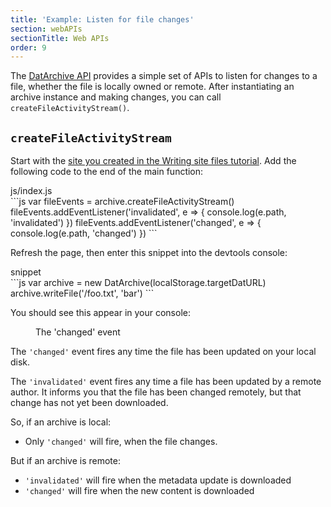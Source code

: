 ```yaml
---
title: 'Example: Listen for file changes'
section: webAPIs
sectionTitle: Web APIs
order: 9
---
```


The [DatArchive API](/docs/apis/dat.html) provides a simple set of APIs to listen for changes to a file, whether the file is locally owned or remote. After instantiating an archive instance and making changes, you can call `createFileActivityStream()`.

## `createFileActivityStream`

Start with the [site you created in the Writing site files tutorial](http://localhost:4000/docs/tutorials/write-site-files.html). Add the following code to the end of the main function:

<figcaption class="code">js/index.js</figcaption>
```js
var fileEvents = archive.createFileActivityStream()
fileEvents.addEventListener('invalidated', e => {
  console.log(e.path, 'invalidated')
})
fileEvents.addEventListener('changed', e => {
  console.log(e.path, 'changed')
})
```

Refresh the page, then enter this snippet into the devtools console:

<figcaption class="code">snippet</figcaption>
```js
var archive = new DatArchive(localStorage.targetDatURL)
archive.writeFile('/foo.txt', 'bar')
```

You should see this appear in your console:

<figure>
<img data-src="/img/docs/tut-listen-for-file-changes/changed.png" >
<figcaption>The 'changed' event</figcaption>
</figure>

The `'changed'` event fires any time the file has been updated on your local disk.

The `'invalidated'` event fires any time a file has been updated by a remote author. It informs you that the file has been changed remotely, but that change has not yet been downloaded.

So, if an archive is local:

- Only `'changed'` will fire, when the file changes.

But if an archive is remote:

- `'invalidated'` will fire when the metadata update is downloaded
- `'changed'` will fire when the new content is downloaded
